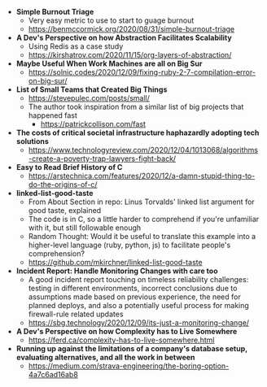 - **Simple Burnout Triage**
  - Very easy metric to use to start to guage burnout
  - https://benmccormick.org/2020/08/31/simple-burnout-triage
- **A Dev's Perspective on how Abstraction Facilitates Scalability**
  - Using Redis as a case study
  - https://kirshatrov.com/2020/11/15/org-layers-of-abstraction/
- **Maybe Useful When Work Machines are all on Big Sur**
  - https://solnic.codes/2020/12/09/fixing-ruby-2-7-compilation-error-on-big-sur/
- **List of Small Teams that Created Big Things**
  - https://stevepulec.com/posts/small/
  - The author took inspiration from a similar list of big projects that happened fast
    - https://patrickcollison.com/fast
- **The costs of critical societal infrastructure haphazardly adopting tech solutions**
  - https://www.technologyreview.com/2020/12/04/1013068/algorithms-create-a-poverty-trap-lawyers-fight-back/
- **Easy to Read Brief History of C**
  - https://arstechnica.com/features/2020/12/a-damn-stupid-thing-to-do-the-origins-of-c/
- **linked-list-good-taste**
  - From About Section in repo: Linus Torvalds' linked list argument for good taste, explained 
  - The code is in C, so a little harder to comprehend if you're unfamiliar with it, but still followable enough
  - Random Thought: Would it be useful to translate this example into a higher-level language (ruby, python, js) to facilitate people's comprehension?
  - https://github.com/mkirchner/linked-list-good-taste
- **Incident Report: Handle Monitoring Changes with care too**
  - A good incident report touching on timeless reliability challenges: testing in different environments, incorrect conclusions due to assumptions made based on previous experience, the need for planned deploys, and also a potentially useful process for making firewall-rule related updates 
  - https://sbg.technology/2020/12/09/its-just-a-monitoring-change/
- **A Dev's Perspective on how Complexity has to Live Somewhere**
  - https://ferd.ca/complexity-has-to-live-somewhere.html
- **Running up against the limitations of a company's database setup, evaluating alternatives, and all the work in between**
  - https://medium.com/strava-engineering/the-boring-option-4a7c6ad16ab8